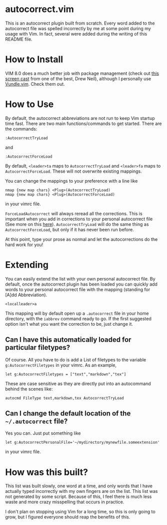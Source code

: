 # autocorrect.vim

This is an autocorrect plugin built from scratch. Every word added to
the autocorrect file was spelled incorrectly by me at some point during
my usage with Vim. In fact, several were added during the writing of
this README file.

# How to Install

VIM 8.0 does a much better job with package management (check
out [this screen cast](https://vimcasts.org/episodes/packages)
from one of the best, Drew Neil), although I personally use
[Vundle.vim](https://github.com/VundleVim/Vundle.vim). Check them out.

# How to Use

By default, the autocorrect abbreviations are not run to keep Vim
startup time fast. There are two main functions/commands to get started.
There are the commands:

```vim
:AutocorrectTryLoad
```

and

```vim
:AutocorrectForceLoad
```

By default, `<leader>ta` maps to `AutocorrectTryLoad` and `<leader>fa`
maps to `AutocorrectForceLoad`. These will not overwrite existing
mappings.

You can change the mappings to your preference with a line like

```vim
nmap {new map chars} <Plug>(AutocorrectTryLoad)
nmap {new map chars} <Plug>(AutocorrectForceLoad)
```

in your vimrc file.

`ForceLoadAutocorrect` will always reread all the corrections. This is
important when you add in corrections to your personal autocorrect file
(See more on this [here](#extending)). `AutocorrectTryLoad` will do the
same thing as `AutocorrectForceLoad`, but only if it has never been run
before.

At this point, type your prose as normal and let the autocorrections do
the hard work for you!

# Extending

You can easily extend the list with your own personal autocorrect file.
By default, once the autocorrect plugin has been loaded you can quickly
add words to your personal autocorrect file with the mapping (standing
for [A]dd Abbreviation).

```vim
<localleader>a
```

This mapping will by default open up a `.autocorrect` file in your home
directory, with the `iabbrev` command ready to go. If the first
suggested option isn't what you want the correction to be, just change
it.

## Can I have this automatically loaded for particular filetypes?

Of course. All you have to do is add a List of filetypes to the variable
`g:AutocorrectFiletypes` in your vimrc. As an example,

```vim
let g:AutocorrectFiletypes = ["text","markdown","tex"]
```

These are case sensitive as they are directly put into an autocommand
behind the scenes like:

```vim
autocmd FileType text,markdown,tex AutocorrectTryLoad
```

## Can I change the default location of the `~/.autocorrect` file?

Yes you can. Just put something like

```vim
let g:AutocorrectPersonalFile='~/mydirectory/mynewfile.someextension'
```

in your vimrc file.

# How was this built?

This list was built slowly, one word at a time, and only words that I
have actually typed incorrectly with my own fingers are on the list.
This list was not generated by some script. Because of this, I feel
there is much less waste and more crazy misspelling that occurs in
practice.

I don't plan on stopping using Vim for a long time, so this is only
going to grow, but I figured everyone should reap the benefits of this.
